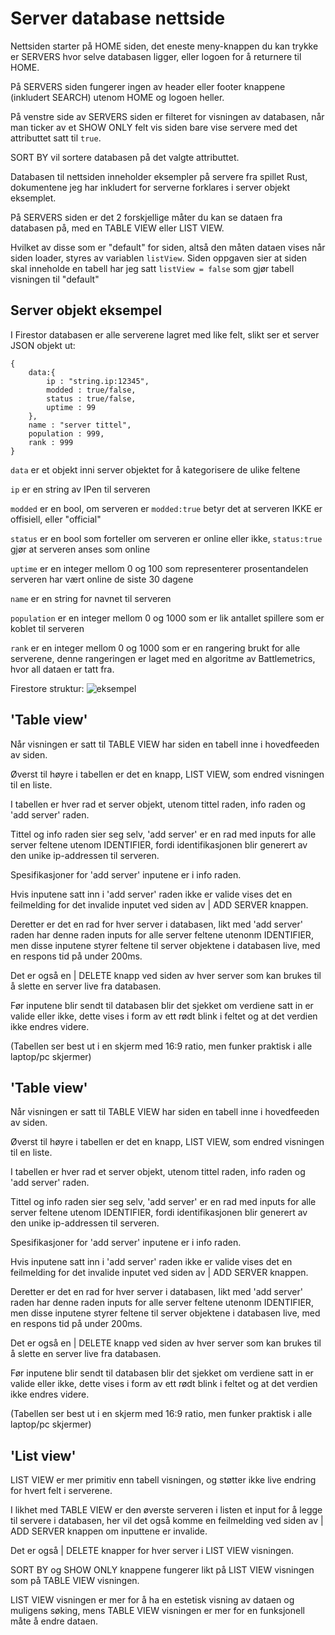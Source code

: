 
# Server database nettside

Nettsiden starter på HOME siden, det eneste meny-knappen du kan trykke er SERVERS hvor selve databasen ligger, eller logoen for å returnere til HOME.

På SERVERS siden fungerer ingen av header eller footer knappene (inkludert SEARCH) utenom HOME og logoen heller.

På venstre side av SERVERS siden er filteret for visningen av databasen, når man ticker av et SHOW ONLY felt vis siden bare vise servere med det attributtet satt til `true`.

SORT BY vil sortere databasen på det valgte attributtet. 

Databasen til nettsiden inneholder eksempler på servere fra spillet Rust, dokumentene jeg har inkludert for serverne forklares i server objekt eksemplet.

På SERVERS siden er det 2 forskjellige måter du kan se dataen fra databasen på, med en TABLE VIEW eller LIST VIEW.

Hvilket av disse som er "default" for siden, altså den måten dataen vises når siden loader, styres av variablen `listView`. Siden oppgaven sier at siden skal inneholde en tabell har jeg satt `listView = false` som gjør tabell visningen til "default" 


## Server objekt eksempel

I Firestor databasen er alle serverene lagret med like felt, slikt ser et server JSON objekt ut:
```
{
    data:{
        ip : "string.ip:12345",
        modded : true/false,
        status : true/false,
        uptime : 99
    },
    name : "server tittel",
    population : 999,
    rank : 999
}
```
`data` er et objekt inni server objektet for å kategorisere de ulike feltene

`ip` er en string av IPen til serveren

`modded` er en bool, om serveren er `modded:true` betyr det at serveren IKKE er offisiell, eller "official"
 
`status` er en bool som forteller om serveren er online eller ikke, `status:true` gjør at serveren anses som online

`uptime` er en integer mellom 0 og 100 som representerer prosentandelen serveren har vært online de siste 30 dagene

`name` er en string for navnet til serveren

`population` er en integer mellom 0 og 1000 som er lik antallet spillere som er koblet til serveren

`rank` er en integer mellom 0 og 1000 som er en rangering brukt for alle serverene, denne rangeringen er laget med en algoritme av Battlemetrics, hvor all dataen er tatt fra.

Firestore struktur:
![eksempel](https://i.imgur.com/0RswaWR.png)
## 'Table view'

Når visningen er satt til TABLE VIEW har siden en tabell inne i hovedfeeden av siden. 

Øverst til høyre i tabellen er det en knapp, LIST VIEW, som endred visningen til en liste. 

I tabellen er hver rad et server objekt, utenom tittel raden, info raden og 'add server' raden.

Tittel og info raden sier seg selv, 'add server' er en rad med inputs for alle server feltene utenom IDENTIFIER, fordi identifikasjonen blir generert av den unike ip-addressen til serveren. 

Spesifikasjoner for 'add server' inputene er i info raden. 

Hvis inputene satt inn i 'add server' raden ikke er valide vises det en feilmelding for det invalide inputet ved siden av | ADD SERVER knappen. 

Deretter er det en rad for hver server i databasen, likt med 'add server' raden har denne raden inputs for alle server feltene utenonm IDENTIFIER, men disse inputene styrer feltene til server objektene i databasen live, med en respons tid på under 200ms.

Det er også en | DELETE knapp ved siden av hver server som kan brukes til å slette en server live fra databasen. 

Før inputene blir sendt til databasen blir det sjekket om verdiene satt in er valide eller ikke, dette vises i form av ett rødt blink i feltet og at det verdien ikke endres videre. 

(Tabellen ser best ut i en skjerm med 16:9 ratio, men funker praktisk i alle laptop/pc skjermer)
## 'Table view'

Når visningen er satt til TABLE VIEW har siden en tabell inne i hovedfeeden av siden. 

Øverst til høyre i tabellen er det en knapp, LIST VIEW, som endred visningen til en liste. 

I tabellen er hver rad et server objekt, utenom tittel raden, info raden og 'add server' raden.

Tittel og info raden sier seg selv, 'add server' er en rad med inputs for alle server feltene utenom IDENTIFIER, fordi identifikasjonen blir generert av den unike ip-addressen til serveren. 

Spesifikasjoner for 'add server' inputene er i info raden. 

Hvis inputene satt inn i 'add server' raden ikke er valide vises det en feilmelding for det invalide inputet ved siden av | ADD SERVER knappen. 

Deretter er det en rad for hver server i databasen, likt med 'add server' raden har denne raden inputs for alle server feltene utenonm IDENTIFIER, men disse inputene styrer feltene til server objektene i databasen live, med en respons tid på under 200ms.

Det er også en | DELETE knapp ved siden av hver server som kan brukes til å slette en server live fra databasen. 

Før inputene blir sendt til databasen blir det sjekket om verdiene satt in er valide eller ikke, dette vises i form av ett rødt blink i feltet og at det verdien ikke endres videre. 

(Tabellen ser best ut i en skjerm med 16:9 ratio, men funker praktisk i alle laptop/pc skjermer)
## 'List view'

LIST VIEW er mer primitiv enn tabell visningen, og støtter ikke live endring for hvert felt i serverene. 

I likhet med TABLE VIEW er den øverste serveren i listen et input for å legge til servere i databasen, her vil det også komme en feilmelding ved siden av | ADD SERVER knappen om inputtene er invalide. 

Det er også | DELETE knapper for hver server i LIST VIEW visningen.

SORT BY og SHOW ONLY knappene fungerer likt på LIST VIEW visningen som på TABLE VIEW visningen. 

LIST VIEW visningen er mer for å ha en estetisk visning av dataen og muligens søking, mens TABLE VIEW visningen er mer for en funksjonell måte å endre dataen. 